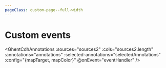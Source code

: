 ```yaml
---
pageClass: custom-page--full-width
---
```


# Custom events

<script setup>
import { GhentCdhAnnotations, createAnnotationColors,createAnnotationColor } from '@ghentcdh/annotations/vue';
import { findBodyType } from '@ghentcdh/annotations/core';
import { demoAnnotations } from '@demo/data';
import {ref} from 'vue';

const sources1 = [demoAnnotations.source1];
const sources2 = [demoAnnotations.source1, demoAnnotations.source2];
const annotations = demoAnnotations.annotations;

const Colors = {
  title: '#dd7777',
  subtitle: '#FFB74D', 
  paragraph: '#4d88ff',
  phrase: '#CAB2D6',
};

const ColorMap = createAnnotationColors(Colors);
const source1= demoAnnotations.source1.uri;
const source2= demoAnnotations.source2.uri;

const mapTarget = (annotation, sourceUri) => {
    const type = findBodyType('TextualBody')(annotation);
    return type?.value === 'paragraph' ? 'gutter' : 'text';
};

const mapColor = (annotation, sourceUri) => {
    const type = findBodyType('TextualBody')(annotation);
    return ColorMap[type?.value] ?? createAnnotationColor('black');
};

const eventHandler = (e, payload) => {
console.log(e, payload);
    switch(e){
        case 'click-annotation':
            selectedAnnotations.value = {
                [source1]:[payload.annotationId],
                [source2]: [payload.annotationId]
            };
        break; 
        case 'click-outside':
            selectedAnnotations.value = {
                [source1]:[],
                [source2]: []
            };
        break;
    }

};

const selectedAnnotations = ref({
    [source1]:[],
    [source2]: []
})

</script>

<GhentCdhAnnotations :sources="sources2" 
                    :cols="sources2.length"
                    :annotations="annotations" 
                    :selected-annotations="selectedAnnotations"
                    :config="{mapTarget, mapColor}" 
                    @onEvent="eventHandler" />
